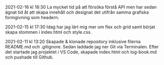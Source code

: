 2021-02-16 kl 18:30
La mycket tid på att försöka förstå API men har sedan ägnat tid åt att skapa innehåll och designat det utifrån samma grafiska formgivning som headern. 

2021-02-15 kl 17:30
Idag har jag lärt mig mer om flex och grid samt börjat skapa stommen i index.html och style.css.

2021-02-11 kl 13:20
Skapade & klonade repository inklusive filerna README.md och .gitignore. Sedan laddade jag ner Git via Terminalen. Efter det startade jag projektet i VS Code, skapade index.html och log-book.md och pushade till Github. 
